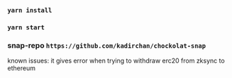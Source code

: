 ### `yarn install`

### `yarn start`

### snap-repo `https://github.com/kadirchan/chockolat-snap`

known issues:
it gives error when trying to withdraw erc20 from zksync to ethereum
